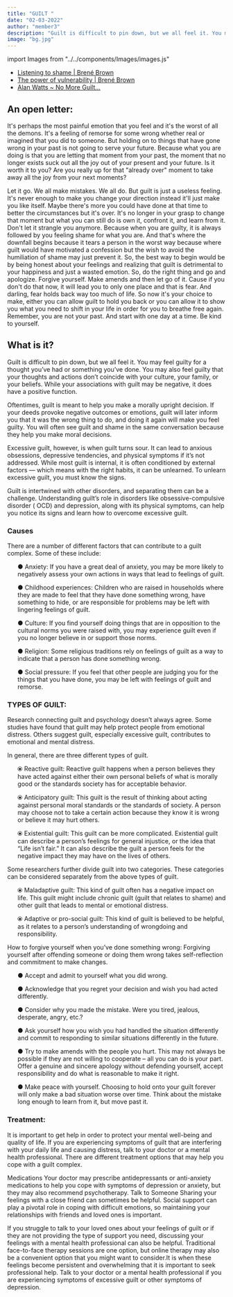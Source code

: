 ```yaml
---
title: "GUILT "
date: "02-03-2022"
author: "member3"
description: "Guilt is difficult to pin down, but we all feel it. You may feel guilty for a thought you’ve had or something you’ve done. You may also feel guilty that your thoughts and actions don’t coincide with your culture, your family, or your beliefs."
image: "bg.jpg"
---
```

import Images from "../../components/Images/images.js"

<div className="row">
<div className="col-lg-4">
  <div className="card shadow mb-4">
    <Images filename="guilt.png" style={{ height: "auto", width: "100%" }} />
  </div>
</div>

  <div className="col-lg-4">
  <div className="card shadow mb-4">
  <Images filename="guilt1.png" style={{height: "auto", width:"100%"}}/>
  </div>
  </div>
 
  <div className="col-lg-4">
  <div className="card shadow mb-4">
  <Images filename="guilt2.png" style={{height: "auto", width:"100%"}}/>
  </div>
  </div>
  
</div>

- [Listening to shame | Brené Brown](https://www.youtube.com/watch?v=psN1DORYYV0)
- [The power of vulnerability | Brené Brown](https://www.youtube.com/watch?v=iCvmsMzlF7o)
- [Alan Watts ~ No More Guilt...](https://www.youtube.com/watch?v=7O05HWp2Nys)
  
## An open letter:

It's perhaps the most painful emotion that you feel and it's the
worst of all the demons. It's a feeling of remorse for some
wrong whether real or imagined that you did to someone. But
holding on to things that have gone wrong in your past is not
going to serve your future. Because what you are doing is that
you are letting that moment from your past, the moment that no
longer exists suck out all the joy out of your present and your
future. Is it worth it to you? Are you really up for that
"already over" moment to take away all the joy from your next
moments?

Let it go. We all make mistakes. We all do. But guilt is just a
useless feeling. It's never enough to make you change your
direction instead it'll just make you like itself. Maybe there's
more you could have done at that time to better the
circumstances but it's over. It's no longer in your grasp to
change that moment but what you can still do is own it, confront
it, and learn from it. Don't let it strangle you anymore.
Because when you are guilty, it is always followed by you
feeling shame for what you are. And that's where the downfall
begins because it tears a person in the worst way because where
guilt would have motivated a confession but the wish to avoid
the humiliation of shame may just prevent it. So, the best way
to begin would be by being honest about your feelings and
realizing that guilt is detrimental to your happiness and just a
wasted emotion. So, do the right thing and go and apologize.
Forgive yourself. Make amends and then let go of it. Cause if
you don't do that now, it will lead you to only one place and
that is fear. And darling, fear holds back way too much of life.
So now it's your choice to make, either you can allow guilt to
hold you back or you can allow it to show you what you need to
shift in your life in order for you to breathe free again.
Remember, you are not your past. And start with one day at a
time. Be kind to yourself.

## What is it?

<p>Guilt is difficult to pin down, but we all feel it. You may feel guilty for a thought you’ve had or something you’ve done. You may also feel guilty that your thoughts and actions don’t coincide with your culture, your family, or your beliefs. While your associations with guilt may be negative, it does have a positive function.

Oftentimes, guilt is meant to help you make a morally upright decision. If your deeds provoke negative outcomes or emotions, guilt will later inform you that it was the wrong thing to do, and doing it again will make you feel guilty. You will often see guilt and shame in the same conversation because they help you make moral decisions.

Excessive guilt, however, is when guilt turns sour. It can lead to anxious obsessions, depressive tendencies, and physical symptoms if it’s not addressed. While most guilt is internal, it is often conditioned by external factors — which means with the right habits, it can be unlearned. To unlearn excessive guilt, you must know the signs.

Guilt is intertwined with other disorders, and separating them can be a challenge. Understanding guilt’s role in disorders like obsessive-compulsive disorder ( OCD) and depression, along with its physical symptoms, can help you notice its signs and learn how to overcome excessive guilt.
</p>
<h3>Causes</h3>
<p>
There are a number of different factors that can contribute to a guilt complex. Some of these include:

<ul>●	Anxiety: If you have a great deal of anxiety, you may be more likely to negatively assess your own actions in ways that lead to feelings of guilt. </ul>
<ul>●	Childhood experiences: Children who are raised in households where they are made to feel that they have done something wrong, have something to hide, or are responsible for problems may be left with lingering feelings of guilt.</ul>
<ul>●	Culture: If you find yourself doing things that are in opposition to the cultural norms you were raised with, you may experience guilt even if you no longer believe in or support those norms.</ul>
<ul>●	 Religion: Some religious traditions rely on feelings of guilt as a way to indicate that a person has done something wrong.</ul>
<ul>●	 Social pressure: If you feel that other people are judging you for the things that you have done, you may be left with feelings of guilt and remorse.</ul>
</p>
<h3>TYPES OF GUILT:</h3><p>Research connecting guilt and psychology doesn’t always agree. Some studies have found that guilt may help protect people from emotional distress. Others suggest guilt, especially excessive guilt, contributes to emotional and mental distress.

In general, there are three different types of guilt.

<ul>⦿ Reactive guilt: Reactive guilt happens when a person believes they have acted against either their own personal beliefs of what is morally good or the standards society has for acceptable behavior.</ul>

<ul>⦿ Anticipatory guilt: This guilt is the result of thinking about acting against personal moral standards or the standards of society. A person may choose not to take a certain action because they know it is wrong or believe it may hurt others.</ul>

<ul>⦿ Existential guilt: This guilt can be more complicated. Existential guilt can describe a person’s feelings for general injustice, or the idea that “Life isn’t fair.” It can also describe the guilt a person feels for the negative impact they may have on the lives of others.</ul>
Some researchers further divide guilt into two categories. These categories can be considered separately from the above types of guilt.

<ul>⦿ Maladaptive guilt: This kind of guilt often has a negative impact on life. This guilt might include chronic guilt (guilt that relates to shame) and other guilt that leads to mental or emotional distress.</ul>

<ul>⦿ Adaptive or pro-social guilt: This kind of guilt is believed to be helpful, as it relates to a person’s understanding of wrongdoing and responsibility.</ul>

How to forgive yourself when you’ve done something wrong:
Forgiving yourself after offending someone or doing them wrong takes self-reflection and commitment to make changes.

<ul>●	Accept and admit to yourself what you did wrong.</ul>
<ul>●	Acknowledge that you regret your decision and wish you had acted differently.</ul>
<ul>●	Consider why you made the mistake. Were you tired, jealous, desperate, angry, etc.?</ul>
<ul>●	Ask yourself how you wish you had handled the situation differently and commit to responding to similar situations differently in the future.</ul>
<ul>●	Try to make amends with the people you hurt. This may not always be possible if they are not willing to cooperate – all you can do is your part. Offer a genuine and sincere apology without defending yourself, accept responsibility and do what is reasonable to make it right.</ul>
<ul>●	Make peace with yourself. Choosing to hold onto your guilt forever will only make a bad situation worse over time. Think about the mistake long enough to learn from it, but move past it.</ul>
</p>
<h3> Treatment:</h3>
<p>
It is important to get help in order to protect your mental well-being and quality of life. If you are experiencing symptoms of guilt that are interfering with your daily life and causing distress, talk to your doctor or a mental health professional. There are different treatment options that may help you cope with a guilt complex.

Medications
Your doctor may prescribe antidepressants or anti-anxiety medications to help you cope with symptoms of depression or anxiety, but they may also recommend psychotherapy.
Talk to Someone
Sharing your feelings with a close friend can sometimes be helpful. Social support can play a pivotal role in coping with difficult emotions, so maintaining your relationships with friends and loved ones is important.

If you struggle to talk to your loved ones about your feelings of guilt or if they are not providing the type of support you need, discussing your feelings with a mental health professional can also be helpful. Traditional face-to-face therapy sessions are one option, but online therapy may also be a convenient option that you might want to consider.It is when these feelings become persistent and overwhelming that it is important to seek professional help. Talk to your doctor or a mental health professional if you are experiencing symptoms of excessive guilt or other symptoms of depression.

</p>

